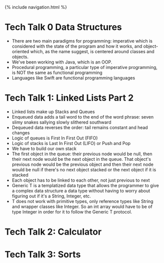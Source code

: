 {% include navigation.html %}
# Tech Talk 0 Data Structures
- There are two main paradigms for programming: imperative which is considered with the state of the program and how it works, and object-oriented which, as the name suggest, is centered around classes and objects.
- We've been working with Java, which is an OOP.
- Procedural programming, a particular type of imperative programming, is NOT the same as functional programming
- Languages like Swift are functional programming languages

# Tech Talk 1: Linked Lists Part 2
- Linked lists make up Stacks and Queues
- Enqueued data adds a tail word to the end of the word phrase: seven slimy snakes sallying slowly slithered southward
- Dequeued data reverses the order: tail remains constant and head changes
- Logic of queues is First In First Out (FIFO)
- Logic of stacks is Last In First Out (LIFO) or Push and Pop
- We have to build our own stack
- The first object in the queue: their previous node would be null, then their next node would be the next object in the queue. That object's previous node would be the previous object and then their next node would be null if there's no next object stacked or the next object if it is stacked
- Each object has to be linked to each other, not just previous to next
- Generic T is a templatized data type that allows the programmer to give a complex data structure a data type without having to worry about figuring out if it's a String, Integer, etc.
- T does not work with primitive types, only reference types like String and wrapper classes like Integer. So an int array would have to be of type Integer in order for it to follow the Generic T protocol.
# Tech Talk 2: Calculator
# Tech Talk 3: Sorts
